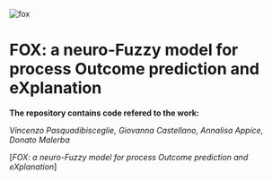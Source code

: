 ![fox](https://user-images.githubusercontent.com/57073656/123228653-e5980580-d4d5-11eb-8bae-b554adce4753.png)

# FOX: a neuro-Fuzzy model for process Outcome prediction and eXplanation
**The repository contains code refered to the work:**

*Vincenzo Pasquadibisceglie, Giovanna Castellano, Annalisa Appice, Donato Malerba*

[*FOX: a neuro-Fuzzy model for process Outcome prediction and eXplanation*]
